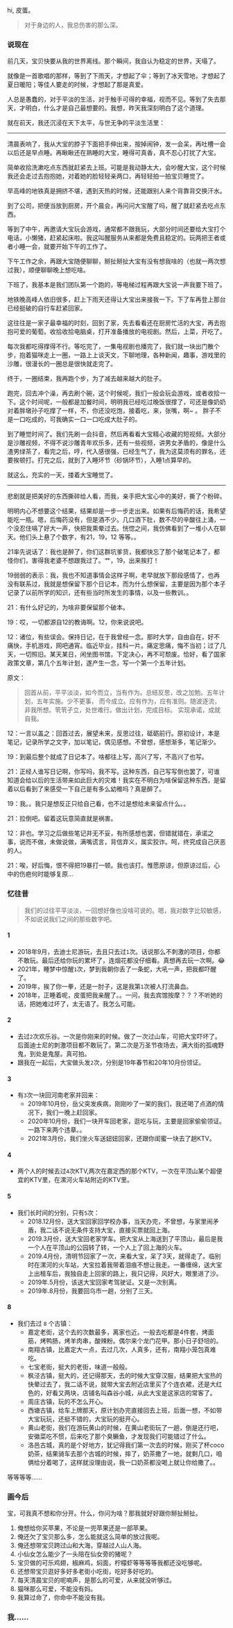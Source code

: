 
hi, 皮蛋。

> 对于身边的人，我总伤害的那么深。

### 说现在

前几天，宝贝快要从我的世界离线。那个瞬间，我自认为稳定的世界，天塌了。

就像是一首歌唱的那样，等到了下雨天，才想起了伞；等到了冰天雪地，才想起了夏日暖阳；等佳人要走的时候，才想起了那是真爱。

人总是愚蠢的，对于平淡的生活，对于触手可得的幸福，视而不见。等到了失去那天，才明白，什么才是自己最想要的。我想，昨天我深刻明白了这个道理。

就在前天，我还沉浸在天下太平，与世无争的平淡生活里：

<hr/>

清晨表响了，我从大宝的脖子下面把手伸出来，按掉闹钟，发一会呆，再吐槽一会以后还是早点睡。再瞅瞅还在熟睡的大宝，睡得可真香，真不忍心打扰了大宝。

简单收拾洗漱吃点东西就赶紧去上班。可能是我动静太大，会吵醒大宝，这个时候我还会走过去抱抱她，对着她的脸轻轻亲两口，再轻轻拍一拍宝贝睡觉了。

早高峰的地铁真是拥挤不堪，遇到天热的时候，还能跟别人来个背靠背交换汗水。

到了公司，把便当放到厨房，开个晨会，再问问大宝醒了吗，醒了就赶紧去吃点东西。

等到了中午，再邀请大宝玩会游戏，通常都不跟我玩，大部分时间还要给大宝打个电话，小懒猪，赶紧起床啦。我这叫醒服务从来都是免费且稳定的。玩两把王者或者小睡一会，就要开始下午的工作了。

下午工作之余，再跟大宝随便聊聊，掰扯掰扯大宝有没有想我啥的（也就一两次想过我），顺便聊聊晚上想吃啥。

下班了，我基本是我们团队第一个跑的，等电梯过程再跟大宝说一声我要下班了。

地铁晚高峰人依旧很多，赶上下雨天还得让大宝出来接我一下。下了车再登上那台已经挺破的自行车赶紧回家。

这往往是一家子最幸福的时刻，回到了家，先去看看还在厨房忙活的大宝，再去抱抱可爱的葡萄。收拾收拾电脑桌，打开准备播放的电视剧。然后，上菜，开吃了。

每次我都吃得撑得不行。等吃完了，一集电视剧也播完了，我们就一块出门散个步，抱着猫咪走上一圈，一路上上谈天文，下聊地理，各种新闻，趣事，游戏里的沙雕，很漫长的一圈总是很快就走完了。

终于，一圈结束，我再跑个步，为了减去越来越大的肚子。

跑完，回去冲个澡，再去刷个碗，这个时候呢，我们一般会玩会游戏，或者收拾一下。这个时间呢，一般都是加餐时间，明明我已经吃过晚饭很撑了，可还是像奶奶对着胖墩孙子吃撑了一样，不，你还没吃饱，接着吃，来，张嘴，啊~ 。 胖子不是一口吃成的，可我确实一口一口吃成大肚子的。

到了睡觉时间了。我们先刷一会抖音，然后再看看大宝精心收藏的短视频。大部分是沙雕视频，不得不说沙雕青年欢乐多，还有一些视频，讲男女矛盾的，像是什么渣男绿茶了，看完之后，哼，代入感很强，已经生气了，我为这莫须有的罪名，还要挨顿打。打完之后，就到了入睡环节（砂锅环节），入睡1点算早的。

就这么，充实的一天，搂着大宝睡觉了。

<hr/>

悲剧就是把美好的东西撕碎给人看，而我，亲手把大宝心中的美好，撕了个粉碎。

明明内心不想要这个结果，结果却是一步一步走出来。如果有后悔药的话，我希望能吃一瓶。嗯，后悔药没有，但是酒不少。几口酒下肚，数不尽的辛酸往上涌，一个没忍住嗝了好大一声，快把我熏晕过去。恍惚之间，我仿佛看到了一堆小人在聊天。他们头上悬了个数字，有21，19，12 等等。。

21率先说话了：我也是醉了，你们这群坑爹货，我都快忘了那个破笔记本了，都怪你们，害得我老婆不想跟我过了。艹，19，出来挨打！

19弱弱的表示：我，我也不知道事情会这样子啊，老早就放下那段感情了，也再没有联系过，我就是想保留下那个日记本，而为什么想保留，主要是因为那个本子记录了以前所学的知识，还有些当时所发生的事情，以及一些教训。。

21：有什么好记的，为啥非要保留那个破本。

19：哎，一切都源自12的教诲啊。12，你来说说吧。

12：诸位，有些误会。保持日记，在于我曾经一念。那时大学，自由自在，好不痛快，手机游戏，网吧通宵。临近毕业，挂科一片。痛定思痛，悔不当初；过了几天，一切照旧。某天某日，闲坐图书馆，下定决心，再不可颓废。恰好，看了国家政策文章，第几个五年计划，遂产生一念，写一个第一个五年计划。

原文：

> 回首从前，平平淡淡，如今而立，当有作为。总结反思，改之加勉。五年计划，五年实施。少不更事， 而今成立。应有作为，应有准则。随波逐流，非我所想。茕茕孑立，处世难行。做出计划，完成目标。 实现承诺，成就自我。


12：一言以盖之：回首过去，展望未来，反思过往，砥砺前行。原初设计，本是笔记，记录所学之文字，加以笔记，偶见感想。不曾想，感想渐多，笔记渐少。

19：到最后整个就成了日记本了。啥都往上写，高兴了写，不高兴了也写。

21：正经人谁写日记啊，你写吗，我不写。这种东西，自己写写倒也罢了，可谁知道会给以后的生活带来如此巨大的灾难！我实在不明白为啥保留这种东西，是留着以后看到了来感受一下自己是有多么幼稚吗？真是醉了。

19：我。。我只是想反正只给自己看，也不过是想给未来留点什么。。

21：拉倒吧。留着这玩意简直就是祸害。

12：非也。学习之后做些笔记并无不妥，有所感想也罢，但错就错在，承诺之事，说而不做，未做说做，满嘴谎言，背信弃义，属实狡诈。呵，终究成自己厌恶的人。

21：唉，好后悔，恨不得把19暴打一顿。我也该打。惟愿原谅，但原谅过后，心中的伤疤何时能够复原...


### 忆往昔

> 我们的过往平平淡淡，一回想好像也没啥可说的。嗯，我对数字比较敏感，不如说说我们之间的那些数字吧。

#### 1 

* 2018年9月，去迪士尼游玩，去且只去过`1`次。话说那么不刺激的项目，你都不敢玩。最后还给你玩的累坏了，连烟花都没仔细看。真想再去玩一次啊。😂
* 2021年，睡梦中惊醒`1`次，梦到我朝你丢了一条蛇，大吼一声，把我都吓醒了。
* 2019年，挨了你一拳，还是一肘子，这是我第`1`次被人打流鼻血。
* 2018年，正睡着呢，皮蛋把我亲醒了。。一问，我去宾馆按摩？？？不听她的话，把她难过坏了，太无语了。我怎么可能。

#### 2

* 去过`2`次欢乐谷。一次是你刚来的时候。做了一次过山车，可把大宝吓坏了。后面迪士尼的刺激项目都不敢玩了。第二次是万圣节夜场去，满大街的孤魂野鬼，到处是鬼屋。真可拍。
* 跟我在一起后，大宝做头发`2`次，分别是19年春节和20年10月份领证。

#### 3

* 有`3`次一块回河南老家并回来：
  * 2019年10月份，岳父突发疾病，刚刚吵了一架的我们，我还喝了点酒的情况下，我们一晚上赶回家。
  * 2020年10月份，我们一块开车回老家，逛吃与玩，主要是回家偷偷领证。一路下来两个违章。。
  * 2021年3月份，我们坐火车送妞妞回家，还跟你闺蜜一块去了趟KTV。

#### 4

* 两个人的时候去过`4`次KTV,两次在嘉定西的那个KTV，一次在平顶山某个超便宜的KTV里，在漯河火车站附近的KTV里。


#### 5

* 我们长时间的分别，只有`5`次：
    * 2018.12月份，送大宝回家回学校办事，当天办完，不曾想，与家里闹矛盾，我二话不说无条件支持大宝，直接买票就回上海。
    * 2019.3月份，送大宝回老家学车。把大宝从上海送到了平顶山，最后是我一个人在平顶山的公园转了转，一个人上了回上海的火车。
    * 2019.4月份，清明节回家了一次，来看大宝，呆了3天，就得走了。临别时在漯河的火车站，大宝拉着我带着泪痕不想让我走。一番缠绵，送大宝上出租车后，我独自走上回家的路上，我只记得，风好大，眼里进了沙。
    * 2019年.5月份，该送大宝回家考驾驶证。又是一次别离。
    * 2019年.8月份，我要回乌市一趟，分别了三天。

#### 8

* 我们去过 `8` 个古镇：
    * 嘉定老街，这个去的次数最多，离家也近。一般去吃都是4件套，烤面筋，烤鸭肠，烤羊肉串，酸辣粉。偶尔来个龙门花甲。那小日子舒坦的。
    * 南翔古镇，比嘉定大一点，去过几次，人真多，还有，南翔小笼包真难吃。
    * 七宝老街，挺大的老街，味道一般般。
    * 枫泾古镇，挺大的，还记得那天，去的时候大宝穿汉服，结果把大宝热的快晕过去了，我二话不说，就带大宝去附近店里买了个连衣裙，还是大红色的，好看又两块，店铺名叫森谷小城，从此大宝是这家店的常客了。
    * 周庄古镇，玩的不怎么开心。
    * 西塘古镇，给车上牌那天，原计划办完直接回去上班，后面一想，不如带大宝玩玩，还挺不错的，大宝玩的挺开心。
    * 黄山老街，我们在游玩黄山的时候，在黄山老街玩了一趟，倒是还行吧，安徽菜吃不惯，后来吃了那个臭鳜鱼，才发现我们可能错过了什么。
    * 洛邑古城，真的是个好地方，犹记得我们第一次去的时候，刚买了杯coco 奶茶，结果骑车去那个古城的时候，摔了，奶茶撒了一地，就剩几口，咱俩给分着喝了，这样就没理由说，我一口奶茶都没喝上就让你给撒了。。

等等等等......


### 画今后

宝，可我真不想和你分开。什么，你问为啥？那我就好好跟你掰扯掰扯。

1. 俺想给你买苹果，不论是一兜苹果还是一部苹果。
2. 俺还欠了宝贝那么多，怎么能就这么简单的放过我呢。
3. 俺还想带宝贝跨过山和大海，穿越过人山人海。
4. 小仙女怎么能少了一头陪在仙女旁的猪呢？
5. 宝贝做的可乐鸡翅，椒麻鸡，焖面，柠檬虾等等等等我都还没吃够呢。
6. 还想带宝贝逛好多好多老街小吃街，吃好多好吃的。
7. 每天清晨宝贝的呢喃声，是那么的可爱，从来就没听够过。
8. 猫咪那么可爱，不能没有妈。
9. 我算过命了，你命中不能没有我。



### 我......


